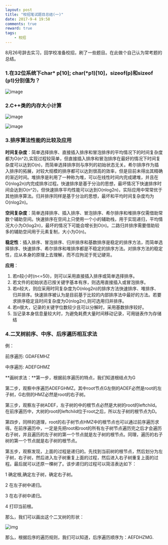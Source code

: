```yaml
---
layout: post
title: "校招笔试题目总结(一)"
date: 2017-9-4 19:58
comments: true
reward: true
tags: 
	- 校招
---
```


8月26号辞去实习，回学校准备校招，刷了一些题目。在此做个自己认为常考题的总结。

### 1.在32位系统下char* p[10]; char(*p1)[10]，sizeof(p)和sizeof (p1)分别值为？

![image](https://wx4.sinaimg.cn/large/aacc02d8ly1fxvowcbqaqj20ie0b6dgo.jpg)

<!--more--> 

### 2.C++类的内存大小计算

![image](https://wx2.sinaimg.cn/large/aacc02d8ly1fxvowk1t20j20tx0gnjva.jpg)

![image](https://ws3.sinaimg.cn/large/aacc02d8ly1fxvowq8xj4j20tg076myx.jpg)



### 3.排序算法性能的比较及应用

**时间复杂度**：简单选择排序、直接插入排序和冒泡排序的平均情况下的时间复杂度都为O(n^2),实现过程较简单，但直接插入排序和冒泡排序在最好的情况下时间复杂度可以达到O(n)，而简单选择排序则与序列的初始状态无关。希尔排序作为插入排序的拓展，对较大规模的排序都可以达到很高的效率，但是目前未得出其精确的渐近时间。堆排序是利用了一种称为堆，可以在线性时间内完成建堆，并且在O(nlog2n)内完成排序过程。快速排序是基于分治的思想，最坏情况下快速排序时间会达到O(n^2)，但快速排序平均性能可以达到O(nlog2n)，实际应用中常常优于其他排序算法。归并排序同样是基于分治的思想，最坏和平均时间复杂度均为O(nlog2n)。

**空间复杂度**：简单选择排序、插入排序、冒泡排序、希尔排序和堆排序仅需借助常数个辅助空间。快速排序在空间上只使用一个小的辅助栈，用于实现递归，平均情况大小为O(log2n)，最坏的情况下可能会增长到O(n)。二路归并排序需要借助较多的辅助空间用于元素复制，大小为O(n)。

**稳定性**：插入排序、冒泡排序、归并排序和基数排序是稳定的排序方法，而简单选择排序、快速排序、希尔排序和堆排序都是不稳定的排序方法。对排序方法的稳定性，应从本身的原理上去理解，而不应拘泥于死记硬背。

**应用**：

1. 若n较小时(n<=50)，则可以采用直接插入排序或简单选择排序。
2. 若文件的初始状态已按关键字基本有序，则选用直接插入或冒泡排序。
3. 若n较大，则应采用时同复杂度为O(nlog2n)的排序方法快速排序、堆排序、归并排序。快速排序被认为是目前基于比较的内部排序法中最好的方法。若要求排序稳定且时间复杂度为O(nlog2n),则可选用归并排序。
4. 若n很大，记录的关键字位数较少且可以分解时，采用基数排序较好。
5. 当记录本身信息量较大时，为避免耗费大量时间移动记录，可用链表作为存储结

### 4.二叉树前序、中序、后序遍历相互求法

例：

前序遍历:         GDAFEMHZ

中序遍历:         ADEFGHMZ

**画树求法：**第一步，根据前序遍历的特点，我们知道根结点为G

第二步，观察中序遍历ADEFGHMZ。其中root节点G左侧的ADEF必然是root的左子树，G右侧的HMZ必然是root的右子树。

 第三步，观察左子树ADEF，左子树的中的根节点必然是大树的root的leftchild。在前序遍历中，大树的root的leftchild位于root之后，所以左子树的根节点为D。

第四步，同样的道理，root的右子树节点HMZ中的根节点也可以通过前序遍历求得。在前序遍历中，一定是先把root和root的所有左子树节点遍历完之后才会遍历右子树，并且遍历的左子树的第一个节点就是左子树的根节点。同理，遍历的右子树的第一个节点就是右子树的根节点。

第五步，观察发现，上面的过程是递归的。先找到当前树的根节点，然后划分为左子树，右子树，然后进入左子树重复上面的过程，然后进入右子树重复上面的过程。最后就可以还原一棵树了。该步递归的过程可以简洁表达如下：

1 确定根,确定左子树，确定右子树。

2 在左子树中递归。

3 在右子树中递归。

4 打印当前根。

那么，我们可以画出这个二叉树的形状：

![img](http://www.cr173.com/up/2013-1/2013010715404717978.jpg)

那么，根据后序的遍历规则，我们可以知道，后序遍历顺序为：AEFDHZMG.